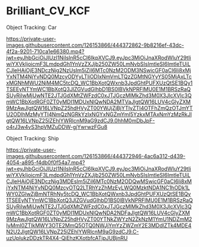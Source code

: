 # Brilliant_CV_KCF

Object Tracking: Car

https://private-user-images.githubusercontent.com/126153866/444372862-9b8216ef-43dc-4f2a-9201-710ca1e66380.mp4?jwt=eyJhbGciOiJIUzI1NiIsInR5cCI6IkpXVCJ9.eyJpc3MiOiJnaXRodWIuY29tIiwiYXVkIjoicmF3LmdpdGh1YnVzZXJjb250ZW50LmNvbSIsImtleSI6ImtleTUiLCJleHAiOjE3NDczNjg2NzUsIm5iZiI6MTc0NzM2ODM3NSwicGF0aCI6Ii8xMjYxNTM4NjYvNDQ0MzcyODYyLTliODIxNmVmLTQzZGMtNGYyYS05MjAxLTcxMGNhMWU2NjM4MC5tcDQ_WC1BbXotQWxnb3JpdGhtPUFXUzQtSE1BQy1TSEEyNTYmWC1BbXotQ3JlZGVudGlhbD1BS0lBVkNPRFlMU0E1M1BRSzRaQSUyRjIwMjUwNTE2JTJGdXMtZWFzdC0xJTJGczMlMkZhd3M0X3JlcXVlc3QmWC1BbXotRGF0ZT0yMDI1MDUxNlQwNDA2MTVaJlgtQW16LUV4cGlyZXM9MzAwJlgtQW16LVNpZ25hdHVyZT00YWJjZjBjYTIyZTI4OTFhZmQzOTJmYTU2ODlhMzMyYTI4NmQzNGRkYzIxNGYxNGZmYmI5YzkxMTAxNmYzMzRkJlgtQW16LVNpZ25lZEhlYWRlcnM9aG9zdCJ9.0hhM0mDbJpF-o4rJ3w4vS3hpVMZuDDW-gjYwrwzFGu8


Object Tracking: Ship

https://private-user-images.githubusercontent.com/126153866/444372946-4ac6a312-d439-4054-a895-f4db0f0f54a7.mp4?jwt=eyJhbGciOiJIUzI1NiIsInR5cCI6IkpXVCJ9.eyJpc3MiOiJnaXRodWIuY29tIiwiYXVkIjoicmF3LmdpdGh1YnVzZXJjb250ZW50LmNvbSIsImtleSI6ImtleTUiLCJleHAiOjE3NDczNjg3MDEsIm5iZiI6MTc0NzM2ODQwMSwicGF0aCI6Ii8xMjYxNTM4NjYvNDQ0MzcyOTQ2LTRhYzZhMzEyLWQ0MzktNDA1NC1hODk1LWY0ZGIwZjBmNTRhNy5tcDQ_WC1BbXotQWxnb3JpdGhtPUFXUzQtSE1BQy1TSEEyNTYmWC1BbXotQ3JlZGVudGlhbD1BS0lBVkNPRFlMU0E1M1BRSzRaQSUyRjIwMjUwNTE2JTJGdXMtZWFzdC0xJTJGczMlMkZhd3M0X3JlcXVlc3QmWC1BbXotRGF0ZT0yMDI1MDUxNlQwNDA2NDFaJlgtQW16LUV4cGlyZXM9MzAwJlgtQW16LVNpZ25hdHVyZT00YTNkZWYzN2ZkNzM1YmU1NDZmM2IyMmI0ZTlkMWY3OTE2MmQ5OTQ0NWJjYmYzZWZmY2E3MDdlZTk4MDE4N2U2JlgtQW16LVNpZ25lZEhlYWRlcnM9aG9zdCJ9.C-uzUpIukzDDzkTR4X4-QiEhzKXotbfcATjpJUBjnRU

